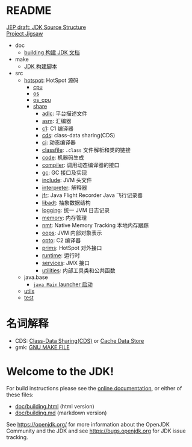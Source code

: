 
# README

[JEP draft: JDK Source Structure](https://openjdk.org/jeps/8283227)<br/>
[Project Jigsaw](https://openjdk.org/projects/jigsaw/)<br>

- doc
  - [building 构建 JDK 文档](doc/building.md)
- make
  - [JDK 构建脚本](make/readme.md)
- src
  - [hotspot](./src/hotspot/readme.md): HotSpot 源码
    - [cpu](./src/hotspot/cpu/readme.md)
    - [os](./src/hotspot/os/readme.md)
    - [os_cpu](./src/hotspot/os_cpu/readme.md)
    - [share](./src/hotspot/share/readme.md)
      - [adlc](./src/hotspot/share/adlc/readme.md): 平台描述文件
      - [asm](./src/hotspot/share/asm/readme.md): 汇编器
      - [c1](./src/hotspot/share/c1/readme.md): C1 编译器
      - [cds](./src/hotspot/share/cds/readme.md): class-data sharing(CDS)
      - [ci](./src/hotspot/share/ci/readme.md): 动态编译器
      - [classfile](./src/hotspot/share/classfile/readme.md): `.class` 文件解析和类的链接
      - [code](./src/hotspot/share/code/readme.md): 机器码生成
      - [compiler](./src/hotspot/share/compiler/readme.md): 调用动态编译器的接口
      - [gc](./src/hotspot/share/gc/readme.md): GC 接口及实现
      - [include](./src/hotspot/share/include/readme.md): JVM 头文件
      - [interpreter](./src/hotspot/share/interpreter/readme.md): 解释器
      - [jfr](./src/hotspot/share/jfr/readme.md): Java Flight Recorder Java 飞行记录器
      - [libadt](./src/hotspot/share/libadt/readme.md): 抽象数据结构
      - [logging](./src/hotspot/share/logging/readme.md): 统一 JVM 日志记录
      - [memory](./src/hotspot/share/memory/readme.md): 内存管理
      - [nmt](./src/hotspot/share/nmt/readme.md): Native Memory Tracking 本地内存跟踪
      - [oops](./src/hotspot/share/oops/readme.md): JVM 内部对象表示
      - [opto](./src/hotspot/share/opto/readme.md): C2 编译器
      - [prims](./src/hotspot/share/prims/readme.md): HotSpot 对外接口
      - [runtime](./src/hotspot/share/runtime/readme.md): 运行时
      - [services](./src/hotspot/share/services/readme.md): JMX 接口
      - [utilities](./src/hotspot/share/utilities/readme.md): 内部工具类和公共函数
  - java.base
    - [`java Main` launcher 启动](src/java.base/share/native/launcher/readme.md)
  - [utils](src/utils/readme.md)
  - [test](test/readme.md)

# 名词解释

- CDS: [Class-Data Sharing(CDS)](https://openjdk.org/jeps/250) or [Cache Data Store](https://openjdk.org/jeps/8320264)
- gmk: [GNU MAKE FILE](https://www.gnu.org/software/make/manual/make.html)

# Welcome to the JDK!

For build instructions please see the
[online documentation](https://openjdk.org/groups/build/doc/building.html),
or either of these files:

- [doc/building.html](doc/building.html) (html version)
- [doc/building.md](doc/building.md) (markdown version)

See <https://openjdk.org/> for more information about the OpenJDK
Community and the JDK and see <https://bugs.openjdk.org> for JDK issue
tracking.
